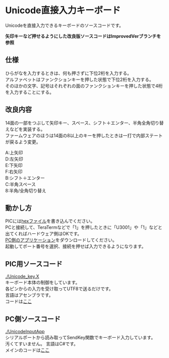 # Unicode直接入力キーボード

Unicodeを直接入力できるキーボードのソースコードです。

**矢印キーなど押せるようにした改良版ソースコードはImprovedVerブランチを参照**

## 仕様

ひらがなを入力するときは、何も押さずに下位2桁を入力する。  
アルファベットはファンクションキーを押した状態で下位2桁を入力する。  
そのほかの文字、記号はそれぞれの面のファンクションキーを押した状態で4桁を入力することにする。  

## 改良内容

14面の一部をつぶして矢印キー、スペース、シフト＋エンター、半角全角切り替えなどを実装する。   
ファームウェアのほうは14面の8以上のキーを押したときは一打で内部ステートが戻るよう変更。
  
A:上矢印   
D:左矢印   
E:下矢印   
F:右矢印   
B:シフト＋エンター   
C:半角スペース   
8:半角/全角切り替え   

## 動かし方

PICには[hexファイル](./Unicode_key.X/dist/default/production/Unicode_key.X.production.hex)を書き込んでください。  
PCと接続して、TeraTermなどで「1」を押したときに「U3001」や「1」などと出てくればハードウェア側はOKです。  
[PC側のアプリケーション](./UnicodeInputApp/UnicodeInputApp/bin/Debug/UnicodeInputApp.exe)をダウンロードしてください。  
起動してポート番号を選択、接続を押せば入力できるようになります。


## PIC用ソースコード

[./Unicode_key.X](./Unicode_key.X)  
キーボード本体の制御をしています。  
各ピンからの入力を受け取ってUTF8で送るだけです。  
言語はアセンブラです。    
コードは[ここ](Unicode_key.X/main.asm)  


## PC側ソースコード

[./UnicodeInputApp](./UnicodeInputApp)  
シリアルポートから読み取ってSendKey関数でキーボード入力しています。  
汚くてすいません。
言語はC#です。  
メインのコードは[ここ](./UnicodeInputApp/UnicodeInputApp/Form1.cs)  

